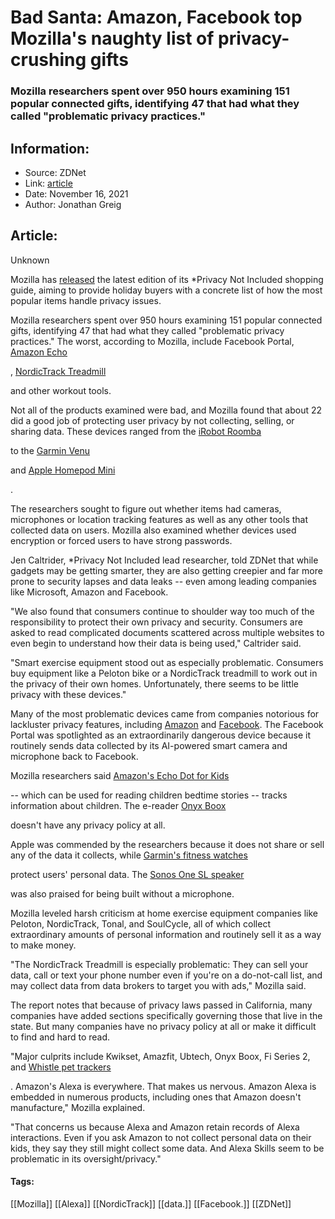# Bad Santa: Amazon, Facebook top Mozilla's naughty list of privacy-crushing gifts
### Mozilla researchers spent over 950 hours examining 151 popular connected gifts, identifying 47 that had what they called "problematic privacy practices."

## Information:
+ Source: ZDNet
+ Link: [article](https://www.zdnet.com/article/bad-santa-amazon-facebook-top-mozillas-naughty-list-of-privacy-crushing-gifts/)
+ Date: November 16, 2021
+ Author: Jonathan Greig


## Article:
Unknown

Mozilla has [released](https://foundation.mozilla.org/en/privacynotincluded/) the latest edition of its *Privacy Not Included shopping guide, aiming to provide holiday buyers with a concrete list of how the most popular items handle privacy issues.  


Mozilla researchers spent over 950 hours examining 151 popular connected gifts, identifying 47 that had what they called "problematic privacy practices." The worst, according to Mozilla, include Facebook Portal, [Amazon Echo](https://assoc-redirect.amazon.com/g/r/https://www.amazon.com/All-New-Echo-4th-Gen/dp/B07XKF5RM3?tag=zd-buy-button-20&ascsubtag=__COM_CLICK_ID__%7Cf58ea62c-f626-4e43-a989-9dc8ed35109f%7Cdtp) 
 
 , [NordicTrack Treadmill](https://www.nordictrack.com/best-treadmills) 
 
 and other workout tools. 

Not all of the products examined were bad, and Mozilla found that about 22 did a good job of protecting user privacy by not collecting, selling, or sharing data. These devices ranged from the [iRobot Roomba](https://assoc-redirect.amazon.com/g/r/https://www.amazon.com/iRobot-Roomba-675-Connectivity-Carpets/dp/B07DL4QY5V?tag=zd-buy-button-20&ascsubtag=__COM_CLICK_ID__%7Cf58ea62c-f626-4e43-a989-9dc8ed35109f%7Cdtp) 
 
 to the [Garmin Venu](https://www.anrdoezrs.net/links/9041660/type/dlg/sid/zd-__COM_CLICK_ID__-dtp/https://www.garmin.com/en-US/p/643260) 
 
 and [Apple Homepod Mini](https://apple.sjv.io/c/159047/435031/7613?&sharedId=zdnet&u=https%3A%2F%2Fwww.apple.com%2Fhomepod-mini%2F&subId1=zd-__COM_CLICK_ID__-dtp) 
 
 . 

The researchers sought to figure out whether items had cameras, microphones or location tracking features as well as any other tools that collected data on users. Mozilla also examined whether devices used encryption or forced users to have strong passwords. 

Jen Caltrider, *Privacy Not Included lead researcher, told ZDNet that while gadgets may be getting smarter, they are also getting creepier and far more prone to security lapses and data leaks -- even among leading companies like Microsoft, Amazon and Facebook. 

"We also found that consumers continue to shoulder way too much of the responsibility to protect their own privacy and security. Consumers are asked to read complicated documents scattered across multiple websites to even begin to understand how their data is being used," Caltrider said. 

"Smart exercise equipment stood out as especially problematic. Consumers buy equipment like a Peloton bike or a NordicTrack treadmill to work out in the privacy of their own homes. Unfortunately, there seems to be little privacy with these devices."






Many of the most problematic devices came from companies notorious for lackluster privacy features, including [Amazon](https://www.zdnet.com/article/amazon-fined-887-million-for-gdpr-privacy-violations/) and [Facebook](https://www.techrepublic.com/article/facebook-data-privacy-scandal-a-cheat-sheet/). The Facebook Portal was spotlighted as an extraordinarily dangerous device because it routinely sends data collected by its AI-powered smart camera and microphone back to Facebook. 

Mozilla researchers said [Amazon's Echo Dot for Kids](https://assoc-redirect.amazon.com/g/r/https://www.amazon.com/Echo-Dot-4th-Gen-Kids/dp/B084J4QQK1?tag=zd-buy-button-20&ascsubtag=__COM_CLICK_ID__%7Cf58ea62c-f626-4e43-a989-9dc8ed35109f%7Cdtp) 
 
 -- which can be used for reading children bedtime stories -- tracks information about children. The e-reader [Onyx Boox](https://assoc-redirect.amazon.com/g/r/https://www.amazon.com/ONYX-BOOX-Darwin-7-eReader/dp/B08HSJ789Q/?tag=zd-buy-button-20&ascsubtag=__COM_CLICK_ID__%7Cf58ea62c-f626-4e43-a989-9dc8ed35109f%7Cdtp) 
 
 doesn't have any privacy policy at all. 

Apple was commended by the researchers because it does not share or sell any of the data it collects, while [Garmin's fitness watches](https://www.anrdoezrs.net/links/9041660/type/dlg/sid/zd-__COM_CLICK_ID__-dtp/https://www.garmin.com/en-US/c/wearables-smartwatches/) 
 
 protect users' personal data. The [Sonos One SL speaker](https://assoc-redirect.amazon.com/g/r/https://www.amazon.com/Sonos-One-SL-Microphone-Free-Speaker/dp/B07W8ZVXWR?tag=zd-buy-button-20&ascsubtag=__COM_CLICK_ID__%7Cf58ea62c-f626-4e43-a989-9dc8ed35109f%7Cdtp) 
 
 was also praised for being built without a microphone.

Mozilla leveled harsh criticism at home exercise equipment companies like Peloton, NordicTrack, Tonal, and SoulCycle, all of which collect extraordinary amounts of personal information and routinely sell it as a way to make money. 

"The NordicTrack Treadmill is especially problematic: They can sell your data, call or text your phone number even if you're on a do-not-call list, and may collect data from data brokers to target you with ads," Mozilla said. 

The report notes that because of privacy laws passed in California, many companies have added sections specifically governing those that live in the state. But many companies have no privacy policy at all or make it difficult to find and hard to read. 

"Major culprits include Kwikset, Amazfit, Ubtech, Onyx Boox, Fi Series 2, and [Whistle pet trackers](https://assoc-redirect.amazon.com/g/r/https://www.amazon.com/Whistle-Explore-Ultimate-Location-Tracker/dp/B07TC75S8X?tag=zd-buy-button-20&ascsubtag=__COM_CLICK_ID__%7Cf58ea62c-f626-4e43-a989-9dc8ed35109f%7Cdtp) 
 
 . Amazon's Alexa is everywhere. That makes us nervous. Amazon Alexa is embedded in numerous products, including ones that Amazon doesn't manufacture," Mozilla explained. 

"That concerns us because Alexa and Amazon retain records of Alexa interactions. Even if you ask Amazon to not collect personal data on their kids, they say they still might collect some data. And Alexa Skills seem to be problematic in its oversight/privacy."





#### Tags:
[[Mozilla]] [[Alexa]] [[NordicTrack]] [[data.]] [[Facebook.]] [[ZDNet]]
